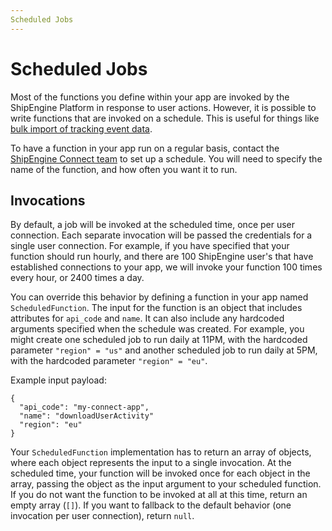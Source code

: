 ```yaml
---
Scheduled Jobs
---
```


# Scheduled Jobs

Most of the functions you define within your app are invoked by the ShipEngine
Platform in response to user actions. However, it is possible to write functions
that are invoked on a schedule. This is useful for things like
[bulk import of tracking event data](../../shipping/tracking/#bulk-import).

To have a function in your app run on a regular basis, contact the
[ShipEngine Connect team](mailtoc:connect@shipengien.com) to set up a schedule.
You will need to specify the name of the function, and how often you want it
to run.

## Invocations

By default, a job will be invoked at the scheduled time, once per user connection.
Each separate invocation will be passed the credentials for a single user connection.
For example, if you have specified that your function should run hourly, and
there are 100 ShipEngine user's that have established connections to your app,
we will invoke your function 100 times every hour, or 2400 times a day.

You can override this behavior by defining a function in your app named `ScheduledFunction`.
The input for the function is an object that includes attributes for `api_code`
and `name`. It can also include any hardcoded arguments specified when the
schedule was created. For example, you might create one scheduled job to run
daily at 11PM, with the hardcoded parameter `"region" = "us"` and another
scheduled job to run daily at 5PM, with the hardcoded parameter `"region" = "eu"`.

Example input payload:
```
{
  "api_code": "my-connect-app",
  "name": "downloadUserActivity"
  "region": "eu"
}
```

Your `ScheduledFunction` implementation has to return an array of objects, where
each object represents the input to a single invocation. At the scheduled time,
your function will be invoked once for each object in the array, passing the
object as the input argument to your scheduled function. If you do not want
the function to be invoked at all at this time, return an empty array (`[]`). If you
want to fallback to the default behavior (one invocation per user connection),
return `null`.
